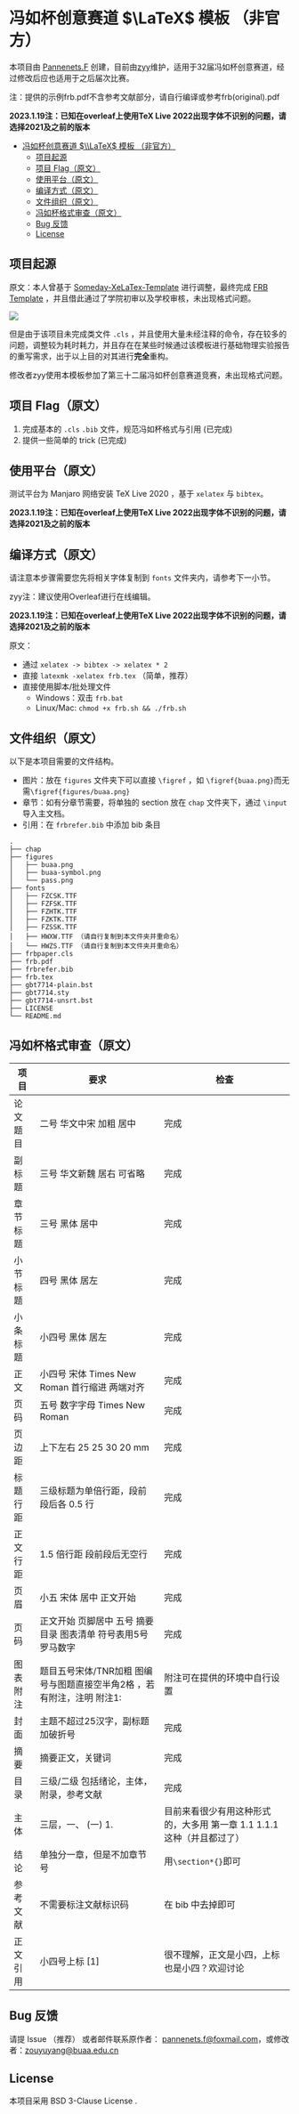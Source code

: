 # 冯如杯创意赛道 $\LaTeX$ 模板 （非官方）

本项目由 [Pannenets.F](https://github.com/PannenetsF) 创建，目前由[zyy](https://github.com/ZouYuyang)维护，适用于32届冯如杯创意赛道，经过修改后应也适用于之后届次比赛。

注：提供的示例frb.pdf不含参考文献部分，请自行编译或参考frb(original).pdf

**2023.1.19注：已知在overleaf上使用TeX Live 2022出现字体不识别的问题，请选择2021及之前的版本**

- [冯如杯创意赛道 $\\LaTeX$ 模板 （非官方）](#冯如杯创意赛道-latex-模板-非官方)
  - [项目起源](#项目起源)
  - [项目 Flag（原文）](#项目-flag原文)
  - [使用平台（原文）](#使用平台原文)
  - [编译方式（原文）](#编译方式原文)
  - [文件组织（原文）](#文件组织原文)
  - [冯如杯格式审查（原文）](#冯如杯格式审查原文)
  - [Bug 反馈](#bug-反馈)
  - [License](#license)

## 项目起源

原文：本人曾基于 [Someday-XeLaTex-Template](https://github.com/Somedaywilldo/Someday-XeLaTex-Template) 进行调整，最终完成 [FRB Template](https://github.com/PannenetsF/FRB-Template) ，并且借此通过了学院初审以及学校审核，未出现格式问题。

![](figures/pass.png)

但是由于该项目未完成类文件 `.cls` ，并且使用大量未经注释的命令，存在较多的问题，调整较为耗时耗力，并且存在在某些时候通过该模板进行基础物理实验报告的重写需求，出于以上目的对其进行**完全**重构。

修改者zyy使用本模板参加了第三十二届冯如杯创意赛道竞赛，未出现格式问题。

## 项目 Flag（原文）

1. 完成基本的 `.cls` `.bib` 文件，规范冯如杯格式与引用 (已完成)
2. 提供一些简单的 trick (已完成)

## 使用平台（原文）

测试平台为 Manjaro 网络安装 TeX Live 2020 ，基于 `xelatex` 与 `bibtex`。

**2023.1.19注：已知在overleaf上使用TeX Live 2022出现字体不识别的问题，请选择2021及之前的版本**

## 编译方式（原文）

请注意本步骤需要您先将相关字体复制到 `fonts` 文件夹内，请参考下一小节。

zyy注：建议使用Overleaf进行在线编辑。

**2023.1.19注：已知在overleaf上使用TeX Live 2022出现字体不识别的问题，请选择2021及之前的版本**

原文：

- 通过 `xelatex -> bibtex -> xelatex * 2`
- 直接 `latexmk -xelatex frb.tex` （简单，推荐）
- 直接使用脚本/批处理文件
  - Windows：双击 `frb.bat`
  - Linux/Mac: `chmod +x frb.sh && ./frb.sh` 

## 文件组织（原文）

以下是本项目需要的文件结构。

- 图片：放在 `figures` 文件夹下可以直接 `\figref` ，如 `\figref{buaa.png}`而无需`\figref{figures/buaa.png}` 
- 章节：如有分章节需要，将单独的 section 放在 `chap` 文件夹下，通过 `\input` 导入主文档。
- 引用：在 `frbrefer.bib` 中添加 bib 条目

```
.
├── chap
├── figures
│   ├── buaa.png
│   ├── buaa-symbol.png
│   └── pass.png
├── fonts
│   ├── FZCSK.TTF
│   ├── FZFSK.TTF
│   ├── FZHTK.TTF
│   ├── FZKTK.TTF
│   ├── FZSSK.TTF
│   ├── HWXW.TTF （请自行复制到本文件夹并重命名）
│   └── HWZS.TTF （请自行复制到本文件夹并重命名）
├── frbpaper.cls
├── frb.pdf
├── frbrefer.bib
├── frb.tex
├── gbt7714-plain.bst
├── gbt7714.sty
├── gbt7714-unsrt.bst
├── LICENSE
└── README.md
```


## 冯如杯格式审查（原文）

| 项目     | 要求                                                                   | 检查 |
| -------- | ---------------------------------------------------------------------- | ---- |
| 论文题目 | 二号 华文中宋 加粗 居中                                                | 完成 |
| 副标题   | 三号 华文新魏 居右 可省略                                              | 完成 |
| 章节标题 | 三号 黑体 居中                                                         | 完成 |
| 小节标题 | 四号 黑体 居左                                                         | 完成 |
| 小条标题 | 小四号 黑体 居左                                                       | 完成 |
| 正文     | 小四号 宋体 Times New Roman 首行缩进 两端对齐                          | 完成 |
| 页码     | 五号 数字字母 Times New Roman                                          | 完成 |
| 页边距   | 上下左右 25 25 30 20 mm                                                | 完成 |
| 标题行距 | 三级标题为单倍行距，段前段后各 0.5 行                                  | 完成 |
| 正文行距 | 1.5 倍行距 段前段后无空行                                              | 完成 | 
| 页眉     | 小五 宋体 居中 正文开始                                                |完成      |
| 页码     | 正文开始 页脚居中 五号 摘要目录 图表清单 符号表用5号罗马数字           |    完成  |
| 图表附注 | 题目五号宋体/TNR加粗 图编号与图题直接空半角2格 ，若有附注，注明 附注1: | 附注可在提供的环境中自行设置     |
| 封面     | 主题不超过25汉字，副标题加破折号                                       |  完成    |
| 摘要     | 摘要正文，关键词                                                       | 完成     |
| 目录     | 三级/二级 包括绪论，主体，附录，参考文献                               |  完成    |
| 主体     | 三层，一、 (一) 1.                                                     | 目前来看很少有用这种形式的，大多用 第一章 1.1 1.1.1 这种（并且都过了）     |
| 结论     | 单独分一章，但是不加章节号                                             | 用`\section*{}`即可     |
| 参考文献 | 不需要标注文献标识码                                                   | 在 bib 中去掉即可     |
| 正文引用 | 小四号上标 [1]                                                         |  很不理解，正文是小四，上标也是小四？欢迎讨论    |


## Bug 反馈

请提 Issue （推荐） 或者邮件联系原作者： [pannenets.f@foxmail.com](mailto:pannenets.f@foxmail.com)，或修改者：[zouyuyang@buaa.edu.cn](mailto:zouyuyang@buaa.edu.cn)

## License

本项目采用 BSD 3-Clause License .


